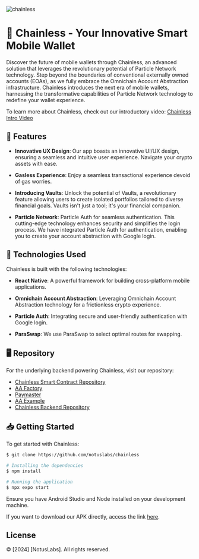 ![chainless](https://github.com/notuslabs/chainless/assets/35041924/b5d5e8ae-84d1-452e-ab0b-fe2fdb32989f)

# 📱 Chainless - Your Innovative Smart Mobile Wallet

Discover the future of mobile wallets through Chainless, an advanced solution that leverages the revolutionary potential of Particle Network technology.
Step beyond the boundaries of conventional externally owned accounts (EOAs), as we fully embrace the Omnichain Account Abstraction infrastructure.
Chainless introduces the next era of mobile wallets, harnessing the transformative capabilities of Particle Network technology to redefine your wallet experience.

To learn more about Chainless, check out our introductory video:
[Chainless Intro Video](https://www.loom.com/)


## 🔗 Features

- **Innovative UX Design**: Our app boasts an innovative UI/UX design, ensuring a seamless and intuitive user experience. Navigate your crypto assets with ease.

- **Gasless Experience**: Enjoy a seamless transactional experience devoid of gas worries.

- **Introducing Vaults**: Unlock the potential of Vaults, a revolutionary feature allowing users to create isolated portfolios tailored to diverse financial goals. Vaults isn't just a tool; it's your financial companion.

- **Particle Network**: Particle Auth for seamless authentication. This cutting-edge technology enhances security and simplifies the login process. We have integrated Particle Auth for authentication, enabling you to create your account abstraction with Google login.

## 🚀 Technologies Used

Chainless is built with the following technologies:

- **React Native**: A powerful framework for building cross-platform mobile applications.

- **Omnichain Account Abstraction**: Leveraging Omnichain Account Abstraction technology for a frictionless crypto experience.

- **Particle Auth**: Integrating secure and user-friendly authentication with Google login.
  
- **ParaSwap**: We use ParaSwap to select optimal routes for swapping.

## 🖥️ Repository

For the underlying backend powering Chainless, visit our repository:

- [Chainless Smart Contract Repository](https://github.com/notuslabs/hackaton-contracts)
- [AA Factory](https://snowtrace.io/address/0xCa5853C674f4a79C01d931d95cb87FFcbb2B57eB)
- [Paymaster](https://snowtrace.io/address/0x2964937e03Cc57C82aA257D38E91aaB5e3B25abF)
- [AA Example](https://snowtrace.io/address/0xe59bd466515Df05289B14BCce0Be3DeF2cD7EAd5)
- [Chainless Backend Repository](https://github.com/notuslabs/hackathon-backend)

## 📥 Getting Started

To get started with Chainless:

```bash
$ git clone https://github.com/notuslabs/chainless
```

```bash
# Installing the dependencies
$ npm install

# Running the application
$ npx expo start

```
Ensure you have Android Studio and Node installed on your development machine.

If you want to download our APK directly, access the link [here](https://expo.dev/).

## License

© [2024] [NotusLabs]. All rights reserved.
